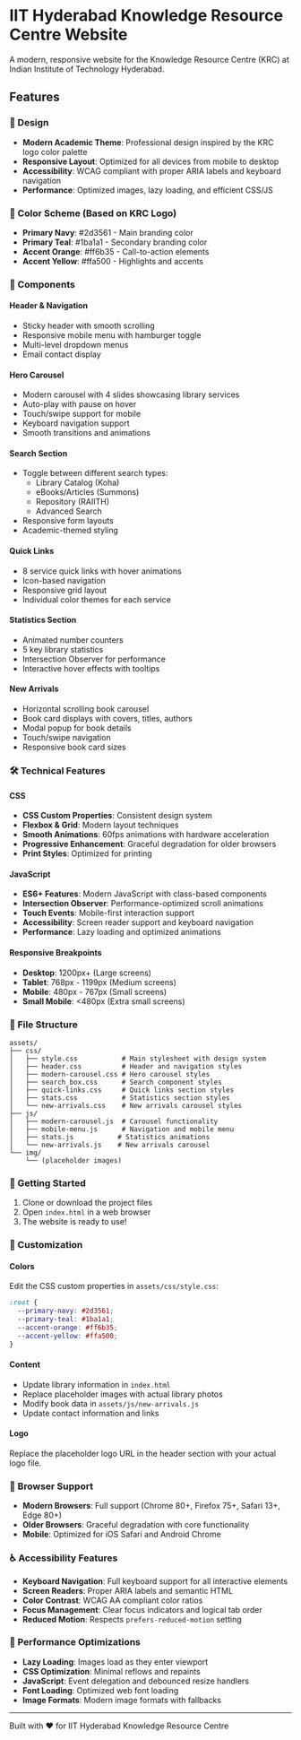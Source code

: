 # IIT Hyderabad Knowledge Resource Centre Website

A modern, responsive website for the Knowledge Resource Centre (KRC) at Indian Institute of Technology Hyderabad.

## Features

### 🎨 Design
- **Modern Academic Theme**: Professional design inspired by the KRC logo color palette
- **Responsive Layout**: Optimized for all devices from mobile to desktop
- **Accessibility**: WCAG compliant with proper ARIA labels and keyboard navigation
- **Performance**: Optimized images, lazy loading, and efficient CSS/JS

### 🌈 Color Scheme (Based on KRC Logo)
- **Primary Navy**: #2d3561 - Main branding color
- **Primary Teal**: #1ba1a1 - Secondary branding color  
- **Accent Orange**: #ff6b35 - Call-to-action elements
- **Accent Yellow**: #ffa500 - Highlights and accents

### 📱 Components

#### Header & Navigation
- Sticky header with smooth scrolling
- Responsive mobile menu with hamburger toggle
- Multi-level dropdown menus
- Email contact display

#### Hero Carousel
- Modern carousel with 4 slides showcasing library services
- Auto-play with pause on hover
- Touch/swipe support for mobile
- Keyboard navigation support
- Smooth transitions and animations

#### Search Section
- Toggle between different search types:
  - Library Catalog (Koha)
  - eBooks/Articles (Summons)
  - Repository (RAIITH)
  - Advanced Search
- Responsive form layouts
- Academic-themed styling

#### Quick Links
- 8 service quick links with hover animations
- Icon-based navigation
- Responsive grid layout
- Individual color themes for each service

#### Statistics Section
- Animated number counters
- 5 key library statistics
- Intersection Observer for performance
- Interactive hover effects with tooltips

#### New Arrivals
- Horizontal scrolling book carousel
- Book card displays with covers, titles, authors
- Modal popup for book details
- Touch/swipe navigation
- Responsive book card sizes

### 🛠️ Technical Features

#### CSS
- **CSS Custom Properties**: Consistent design system
- **Flexbox & Grid**: Modern layout techniques
- **Smooth Animations**: 60fps animations with hardware acceleration
- **Progressive Enhancement**: Graceful degradation for older browsers
- **Print Styles**: Optimized for printing

#### JavaScript
- **ES6+ Features**: Modern JavaScript with class-based components
- **Intersection Observer**: Performance-optimized scroll animations
- **Touch Events**: Mobile-first interaction support
- **Accessibility**: Screen reader support and keyboard navigation
- **Performance**: Lazy loading and optimized animations

#### Responsive Breakpoints
- **Desktop**: 1200px+ (Large screens)
- **Tablet**: 768px - 1199px (Medium screens)
- **Mobile**: 480px - 767px (Small screens)
- **Small Mobile**: <480px (Extra small screens)

### 📂 File Structure

```
assets/
├── css/
│   ├── style.css           # Main stylesheet with design system
│   ├── header.css          # Header and navigation styles
│   ├── modern-carousel.css # Hero carousel styles
│   ├── search_box.css      # Search component styles
│   ├── quick-links.css     # Quick links section styles
│   ├── stats.css           # Statistics section styles
│   └── new-arrivals.css    # New arrivals carousel styles
├── js/
│   ├── modern-carousel.js  # Carousel functionality
│   ├── mobile-menu.js      # Navigation and mobile menu
│   ├── stats.js           # Statistics animations
│   └── new-arrivals.js    # New arrivals carousel
└── img/
    └── (placeholder images)
```

### 🚀 Getting Started

1. Clone or download the project files
2. Open `index.html` in a web browser
3. The website is ready to use!

### 🔧 Customization

#### Colors
Edit the CSS custom properties in `assets/css/style.css`:
```css
:root {
  --primary-navy: #2d3561;
  --primary-teal: #1ba1a1;
  --accent-orange: #ff6b35;
  --accent-yellow: #ffa500;
}
```

#### Content
- Update library information in `index.html`
- Replace placeholder images with actual library photos
- Modify book data in `assets/js/new-arrivals.js`
- Update contact information and links

#### Logo
Replace the placeholder logo URL in the header section with your actual logo file.

### 📱 Browser Support

- **Modern Browsers**: Full support (Chrome 80+, Firefox 75+, Safari 13+, Edge 80+)
- **Older Browsers**: Graceful degradation with core functionality
- **Mobile**: Optimized for iOS Safari and Android Chrome

### ♿ Accessibility Features

- **Keyboard Navigation**: Full keyboard support for all interactive elements
- **Screen Readers**: Proper ARIA labels and semantic HTML
- **Color Contrast**: WCAG AA compliant color ratios
- **Focus Management**: Clear focus indicators and logical tab order
- **Reduced Motion**: Respects `prefers-reduced-motion` setting

### 🎯 Performance Optimizations

- **Lazy Loading**: Images load as they enter viewport
- **CSS Optimization**: Minimal reflows and repaints
- **JavaScript**: Event delegation and debounced resize handlers
- **Font Loading**: Optimized web font loading
- **Image Formats**: Modern image formats with fallbacks

---

Built with ❤️ for IIT Hyderabad Knowledge Resource Centre
